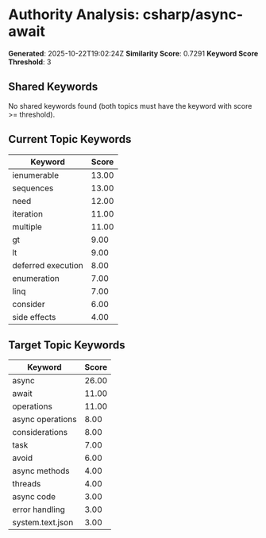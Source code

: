# Authority Analysis: csharp/async-await

**Generated**: 2025-10-22T19:02:24Z
**Similarity Score**: 0.7291
**Keyword Score Threshold**: 3

## Shared Keywords

No shared keywords found (both topics must have the keyword with score >= threshold).

## Current Topic Keywords

| Keyword | Score |
|---------|-------|
| ienumerable | 13.00 |
| sequences | 13.00 |
| need | 12.00 |
| iteration | 11.00 |
| multiple | 11.00 |
| gt | 9.00 |
| lt | 9.00 |
| deferred execution | 8.00 |
| enumeration | 7.00 |
| linq | 7.00 |
| consider | 6.00 |
| side effects | 4.00 |

## Target Topic Keywords

| Keyword | Score |
|---------|-------|
| async | 26.00 |
| await | 11.00 |
| operations | 11.00 |
| async operations | 8.00 |
| considerations | 8.00 |
| task | 7.00 |
| avoid | 6.00 |
| async methods | 4.00 |
| threads | 4.00 |
| async code | 3.00 |
| error handling | 3.00 |
| system.text.json | 3.00 |

